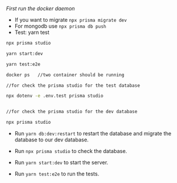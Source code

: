 *First run the docker daemon* 


- If you want to migrate `npx prisma migrate dev`
- For mongodb use `npx prisma db push`
- Test: yarn test

```bash
npx prisma studio

yarn start:dev

yarn test:e2e  

docker ps   //two container should be running

//for check the prisma studio for the test database

npx dotenv -e .env.test prisma studio


//for check the prisma studio for the dev database

npx prisma studio 
```

- Run `yarn db:dev:restart` to restart the database and migrate the database to our dev database.

- Run `npx prisma studio` to check the database.

- Run `yarn start:dev` to start the server.

- Run `yarn test:e2e` to run the tests. 
